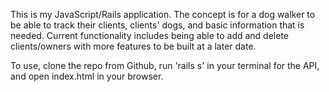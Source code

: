 This is my JavaScript/Rails application.  The concept is for a dog walker to be able to track their clients, clients' dogs, and basic information that is needed.  Current functionality includes being able to add and delete clients/owners with more features to be built at a later date.  

To use, clone the repo from Github, run 'rails s' in your terminal for the API, and open index.html in your browser.  